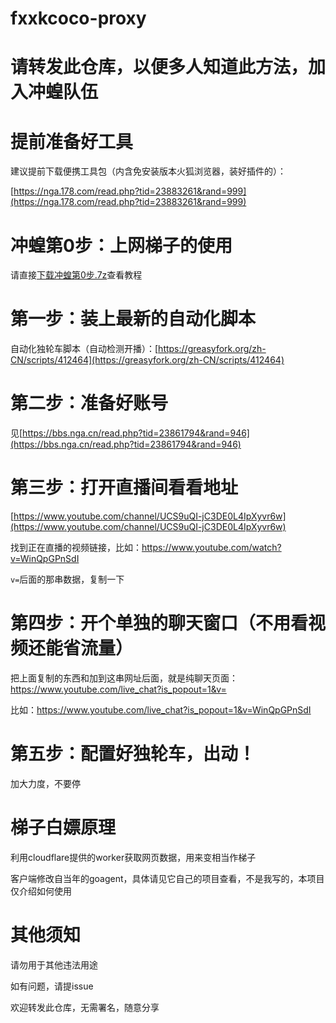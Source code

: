 # fxxkcoco-proxy

# 请转发此仓库，以便多人知道此方法，加入冲蝗队伍

# 提前准备好工具

建议提前下载便携工具包（内含免安装版本火狐浏览器，装好插件的）：

[https://nga.178.com/read.php?tid=23883261&rand=999](https://nga.178.com/read.php?tid=23883261&rand=999)

# 冲蝗第0步：上网梯子的使用

请直接[下载冲蝗第0步.7z](https://github.com/kbtghbf/fxxkcoco-proxy/raw/main/%E5%86%B2%E8%9D%97%E7%AC%AC0%E6%AD%A5.7z)查看教程

# 第一步：装上最新的自动化脚本

自动化独轮车脚本（自动检测开播）：[https://greasyfork.org/zh-CN/scripts/412464](https://greasyfork.org/zh-CN/scripts/412464)

# 第二步：准备好账号

见[https://bbs.nga.cn/read.php?tid=23861794&rand=946](https://bbs.nga.cn/read.php?tid=23861794&rand=946)

# 第三步：打开直播间看看地址

[https://www.youtube.com/channel/UCS9uQI-jC3DE0L4IpXyvr6w](https://www.youtube.com/channel/UCS9uQI-jC3DE0L4IpXyvr6w)

找到正在直播的视频链接，比如：https://www.youtube.com/watch?v=WinQpGPnSdI

`v=`后面的那串数据，复制一下

# 第四步：开个单独的聊天窗口（不用看视频还能省流量）

把上面复制的东西和加到这串网址后面，就是纯聊天页面：https://www.youtube.com/live_chat?is_popout=1&v=

比如：https://www.youtube.com/live_chat?is_popout=1&v=WinQpGPnSdI

# 第五步：配置好独轮车，出动！

加大力度，不要停

# 梯子白嫖原理

利用cloudflare提供的worker获取网页数据，用来变相当作梯子

客户端修改自当年的goagent，具体请见它自己的项目查看，不是我写的，本项目仅介绍如何使用

# 其他须知

请勿用于其他违法用途

如有问题，请提issue

欢迎转发此仓库，无需署名，随意分享
